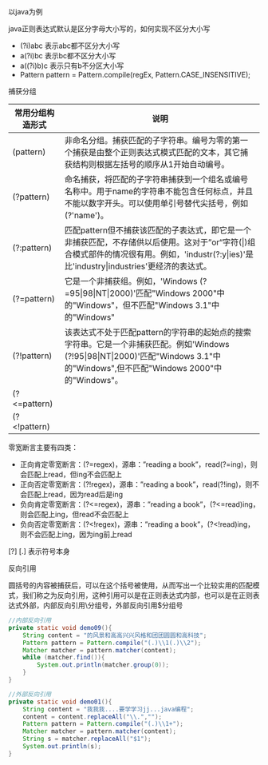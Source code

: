 以java为例



java正则表达式默认是区分字母大小写的，如何实现不区分大小写

- (?i)abc 表示abc都不区分大小写
- a(?i)bc 表示bc都不区分大小写
- a((?i)b)c 表示只有b不分区大小写
- Pattern pattern = Pattern.compile(regEx, Pattern.CASE_INSENSITIVE);



捕获分组

| 常用分组构造形式 | 说明                                                         |
| ---------------- | ------------------------------------------------------------ |
| (pattern)        | 非命名分组。捕获匹配的子字符串。编号为零的第一个捕获是由整个正则表达式模式匹配的文本，其它捕获结构则根据左括号的顺序从1开始自动编号。 |
| (?<name>pattern) | 命名捕获，将匹配的子字符串捕获到一个组名或编号名称中。用于name的字符串不能包含任何标点，并且不能以数字开头。可以使用单引号替代尖括号，例如(?'name')。 |
| (?:pattern)      | 匹配pattern但不捕获该匹配的子表达式，即它是一个非捕获匹配，不存储供以后使用。这对于”or“字符(\|)组合模式部件的情况很有用。例如，'industr(?:y\|ies)'是比'industry\|industries'更经济的表达式。 |
| (?=pattern)      | 它是一个非捕获组。例如，'Windows (?=95\|98\|NT\|2000)'匹配"Windows 2000"中的"Windows"，但不匹配"Windows 3.1"中的"Windows" |
| (?!pattern)      | 该表达式不处于匹配pattern的字符串的起始点的搜索字符串。它是一个非捕获匹配。例如'Windows (?!95\|98\|NT\|2000)'匹配"Windows 3.1"中的"Windows",但不匹配"Windows 2000"中的"Windows"。 |
| (?<=pattern)     |                                                              |
| (?<!pattern)     |                                                              |



零宽断言主要有四类：

- 正向肯定零宽断言：(?=regex)，源串：”reading a book”，read(?=ing)，则会匹配上read，但ing不会匹配上
- 正向否定零宽断言：(?!regex)，源串：”reading a book”，read(?!ing)，则不会匹配上read，因为read后是ing
- 负向肯定零宽断言：(?<=regex)，源串：”reading a book”，(?<=read)ing，则会匹配上ing，但read不会匹配上
- 负向否定零宽断言：(?<!regex)，源串：”reading a book”，(?<!read)ing，则不会匹配上ing，因为ing前上read





[?] [.] 表示符号本身





反向引用

圆括号的内容被捕获后，可以在这个括号被使用，从而写出一个比较实用的匹配模式，我们称之为反向引用，这种引用可以是在正则表达式内部，也可以是在正则表达式外部，内部反向引用\\分组号，外部反向引用$分组号

~~~java
//内部反向引用
private static void demo09(){
    String content = "的风景和高高兴兴风格和团团圆圆和高科技";
    Pattern pattern = Pattern.compile("(.)\\1(.)\\2");
    Matcher matcher = pattern.matcher(content);
    while (matcher.find()){
        System.out.println(matcher.group(0));
    }
}

//外部反向引用
private static void demo01(){
    String content = "我我我....要学学习jj...java编程";
    content = content.replaceAll("\\.","");
    Pattern pattern = Pattern.compile("(.)\\1+");
    Matcher matcher = pattern.matcher(content);
    String s = matcher.replaceAll("$1");
    System.out.println(s);
}
~~~

